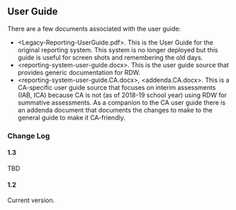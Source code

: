 ## User Guide

There are a few documents associated with the user guide:
* <Legacy-Reporting-UserGuide.pdf>. This is the User Guide for the original reporting system.
This system is no longer deployed but this guide is useful for screen shots and remembering the old days.
* <reporting-system-user-guide.docx>. This is the user guide source that provides generic documentation for RDW.
* <reporting-system-user-guide.CA.docx>, <addenda.CA.docx>. This is a CA-specific user guide source that focuses on
interim assessments (IAB, ICA) because CA is not (as of 2018-19 school year) using RDW for summative assessments. As a
companion to the CA user guide there is an addenda document that documents the changes to make to the general guide
to make it CA-friendly.

### Change Log

#### 1.3
TBD

#### 1.2
Current version.
